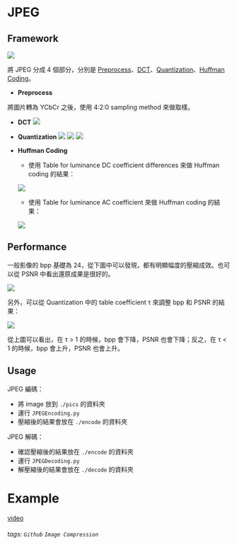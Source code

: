 # JPEG

## Framework

![](https://i.imgur.com/PWbTtZt.png)

將 JPEG 分成 4 個部分，分別是 [Preprocess](https://github.com/patrick0314/JPEG/blob/main/Preprocess.py)、[DCT](https://github.com/patrick0314/JPEG/blob/main/DCT.py)、[Quantization](https://github.com/patrick0314/JPEG/blob/main/Quantize.py)、[Huffman Coding](https://github.com/patrick0314/JPEG/blob/main/Huffman.py)。

* **Preprocess**

將圖片轉為 YCbCr 之後，使用 4:2:0 sampling method 來做取樣。

* **DCT**
    ![](https://i.imgur.com/tBSLWmJ.jpg)

* **Quantization**
    ![](https://i.imgur.com/IhkbJ1b.png)
    ![](https://i.imgur.com/7UWKsSb.png)
    ![](https://i.imgur.com/10YzNsp.png)

* **Huffman Coding**
    * 使用 Table for luminance DC coefficient differences 來做 Huffman coding 的結果：
    
    ![](https://i.imgur.com/tVCGMqi.jpg)

    
    * 使用 Table for luminance AC coefficient 來做 Huffman coding 的結果：

    ![](https://i.imgur.com/fYwyq1Z.jpg)



## Performance

一般影像的 bpp 基礎為 24，從下圖中可以發現，都有明顯幅度的壓縮成效。也可以從 PSNR 中看出還原成果是很好的。

![](https://i.imgur.com/49eXxU9.jpg)


另外，可以從 Quantization 中的 table coefficient τ 來調整 bpp 和 PSNR 的結果：

![](https://i.imgur.com/ofmvcoA.png)

從上圖可以看出，在 τ > 1 的時候，bpp 會下降，PSNR 也會下降；反之，在 τ < 1 的時候，bpp 會上升，PSNR 也會上升。

## Usage

JPEG 編碼：

* 將 image 放到 `./pics` 的資料夾
* 運行 `JPEGEncoding.py`
* 壓縮後的結果會放在 `./encode` 的資料夾

JPEG 解碼：

* 確認壓縮後的結果放在 `./encode` 的資料夾
* 運行 `JPEGDecoding.py`
* 解壓縮後的結果會放在 `./decode` 的資料夾

# Example

[video](https://www.youtube.com/watch?v=t0olBLgmxXc&ab_channel=0314Patrick)





###### tags: `Github` `Image Compression`
